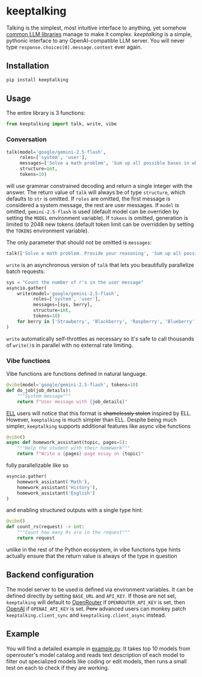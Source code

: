 # keeptalking

Talking is the simplest, most intuitive interface to anything, yet somehow [common LLM libraries](https://github.com/openai/openai-python) manage to make it complex.
*keeptalking* is a simple, pythonic interface to any OpenAI-compatible LLM server.
You will never type `response.choices[0].message.content` ever again.

## Installation

```bash
pip install keeptalking
```

## Usage

The entire library is 3 functions:

```python
from keeptalking import talk, write, vibe
```

### Conversation

```python
talk(model='google/gemini-2.5-flash', 
     roles=['system', 'user'], 
     messages=['Solve a math problem', 'Sum up all possible bases in which 97 is divisible by 17'],
     structure=int,
     tokens=10)
```

will use grammar constrained decoding and return a single integer with the answer.
The return value of `talk` will always be of type `structure`, which defaults to `str` is omitted.
If `roles` are omitted, the first message is considered a system message, the rest are user messages.
If `model` is omitted, `gemini-2.5-flash` is used (default model can be overriden by setting the `MODEL` environment variable).
If `tokens` is omitted, generation is limited to 2048 new tokens (default token limit can be overridden by setting the `TOKENS` environment variable).

The only parameter that should not be omitted is `messages`:

```python
talk(['Solve a math problem. Provide your reasoning', 'Sum up all possible bases in which 97 is divisible by 17'])
```

`write` is an asynchronous version of `talk` that lets you beautifully parallelize batch requests:

```python
sys = "Count the number of r's in the user message"
asyncio.gather(
    write(model='google/gemini-2.5-flash', 
          roles=['system', 'user'], 
          messages=[sys, berry],
          structure=int,
          tokens=10)
    for berry in ['Strawberry', 'Blackberry', 'Raspberry', 'Blueberry', 'Canterbury']
)
```

`write` automatically self-throttles as necessary so it's safe to call thousands of `write()`s in parallel with no external rate limiting.

### Vibe functions

Vibe functions are functions defined in natural language.

```python
@vibe(model='google/gemini-2.5-flash', tokens=10)
def do_job(job_details):
    """System message"""
    return f"User message with {job_details}"
```

[ELL](https://github.com/madcowd/ell) users will notice that this format is ~~shamelessly stolen~~ inspired by ELL.
However, `keeptalking` is much simpler than ELL.
Despite being much simpler, `keeptalking` supports additional features like async vibe functions

```python
@vibe()
async def homework_assistant(topic, pages=5):
    """Help the student with their homework"""
    return f"Write a {pages}-page essay on {topic}"
```

fully parallelizable like so

```python
asyncio.gather(
    homework_assistant('Math'),
    homework_assistant('History'),
    homework_assistant('English')
)
```

and enabling structured outputs with a single type hint:

```python
@vibe()
def count_rs(request) -> int:
    """Count how many Rs are in the request"""
    return request
```

unlike in the rest of the Python ecosystem, in vibe functions type hints actually ensure that the return value is always of the type in question

## Backend configuration

The model server to be used is defined via environment variables.
It can be defined directly by setting `BASE_URL` and `API_KEY`.
If those are not set, `keeptalking` will default to [OpenRouter](https://openrouter.ai) if `OPENROUTER_API_KEY` is set, then [OpenAI](https://openai.com) if `OPENAI_API_KEY` is set.
~~Perv~~ advanced users can monkey patch `keeptalking.client_sync` and `keeptalking.client_async` instead.

## Example

You will find a detailed example in [example.py](example.py). It takes top 10 models from openrouter's model catalog and reads text description of each model to filter out specialized models like coding or edit models, then runs a small test on each to check if they are working.
